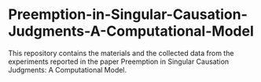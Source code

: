 # Preemption-in-Singular-Causation-Judgments-A-Computational-Model
This repository contains the materials and the collected data from the experiments reported in the paper Preemption in Singular Causation Judgments: A Computational Model. 
